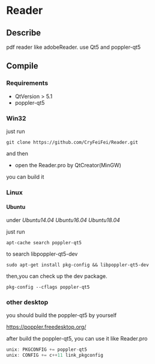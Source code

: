 # Reader

## Describe

pdf reader like adobeReader. use Qt5 and poppler-qt5

## Compile

### Requirements

- QtVersion > 5.1
- poppler-qt5

### Win32

just run 
```
git clone https://github.com/CryFeiFei/Reader.git
```
and then 

- open the Reader.pro by QtCreator(MinGW)

you can build it

### Linux

#### Ubuntu

under *Ubuntu14.04 Ubuntu16.04 Ubuntu18.04* 

just run 
```
apt-cache search poppler-qt5
```
to search libpoppler-qt5-dev

```shell
sudo apt-get install pkg-config && libpoppler-qt5-dev
```

then,you can check up the dev package.

```shell
pkg-config --cflags poppler-qt5
```


### other desktop

you should build the poppler-qt5 by yourself

https://poppler.freedesktop.org/

after build the poppler-qt5, you can use it like Reader.pro
```c++
unix: PKGCONFIG += poppler-qt5
unix: CONFIG += c++11 link_pkgconfig
```
